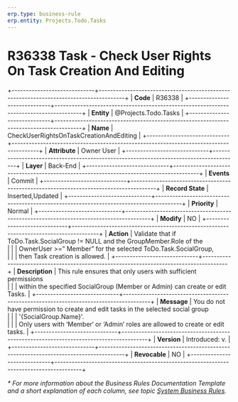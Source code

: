 ```yaml
---
erp.type: business-rule
erp.entity: Projects.Todo.Tasks 
---
```


# R36338 Task - Check User Rights On Task Creation And Editing
+-----------------------------+---------------------------------------------------------------------------------------+
| **Code**                    | R36338                                                                                |
+-----------------------------+---------------------------------------------------------------------------------------+
| **Entity**                  | @Projects.Todo.Tasks                                                                  |
+-----------------------------+---------------------------------------------------------------------------------------+
| **Name**                    | CheckUserRightsOnTaskCreationAndEditing                                               |
+-----------------------------+---------------------------------------------------------------------------------------+
| **Attribute**               | Owner User                                                                            |
+-----------------------------+---------------------------------------------------------------------------------------+
| **Layer**                   | Back-End                                                                              |
+-----------------------------+---------------------------------------------------------------------------------------+
| **Events**                  | Commit                                                                                |
+-----------------------------+---------------------------------------------------------------------------------------+
| **Record State**            | Inserted,Updated                                                                      |
+-----------------------------+---------------------------------------------------------------------------------------+
| **Priority**                | Normal                                                                                |
+-----------------------------+---------------------------------------------------------------------------------------+
| **Modify**                  | NO                                                                                    |
+-----------------------------+---------------------------------------------------------------------------------------+
| **Action**                  | Validate that if ToDo.Task.SocialGroup != NULL and the GroupMember.Role of the <br>   |
|                             | OwnerUser >=” Member” for the selected ToDo.Task.SocialGroup, <br>                    |
|                             | then Task creation is allowed.                                                        |
+-----------------------------+---------------------------------------------------------------------------------------+
| **Description**             | This rule ensures that only users with sufficient permissions <br>                    |
|                             | within the specified SocialGroup (Member or Admin) can create or edit Tasks.          |
+-----------------------------+---------------------------------------------------------------------------------------+
| **Message**                 | You do not have permission to create and edit tasks in the selected social group <br> |
|                             | '{SocialGroup.Name}'. <br>                                                            |
|                             | Only users with ‘Member‘ or ‘Admin’ roles are allowed to create or edit tasks.        |
+-----------------------------+---------------------------------------------------------------------------------------+
| **Version**                 | Introduced: v.                                                                        |
+-----------------------------+---------------------------------------------------------------------------------------+
| **Revocable**               | NO                                                                                    |
+-----------------------------+---------------------------------------------------------------------------------------+

*\* For more information about the Business Rules Documentation Template and a short explanation of each column, see
topic [System Business Rules](../templates/template-description-system-business-rules.md).*
